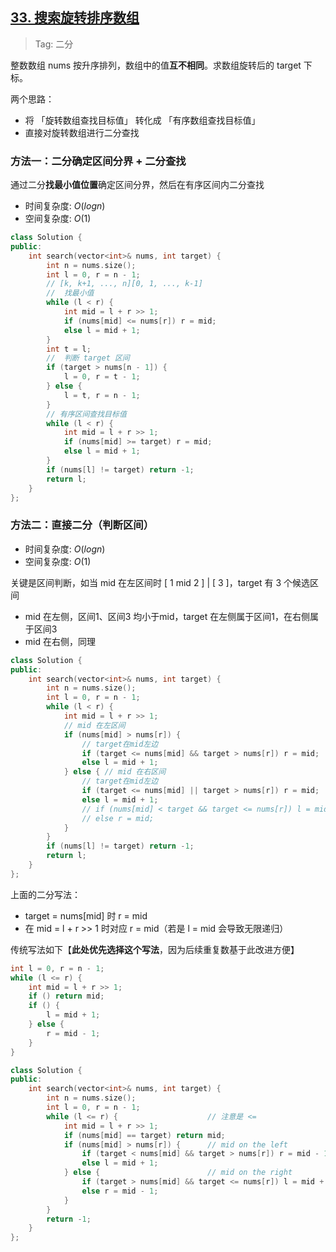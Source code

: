## [33. 搜索旋转排序数组](https://leetcode.cn/problems/search-in-rotated-sorted-array/description)

> Tag: 二分

整数数组 nums 按升序排列，数组中的值**互不相同**。求数组旋转后的 target 下标。

两个思路：
- 将 「旋转数组查找目标值」 转化成 「有序数组查找目标值」
- 直接对旋转数组进行二分查找

### 方法一：二分确定区间分界 + 二分查找

通过二分**找最小值位置**确定区间分界，然后在有序区间内二分查找

* 时间复杂度: ${O(logn)}$
* 空间复杂度: ${O(1)}$
```cpp
class Solution {
public:
    int search(vector<int>& nums, int target) {
        int n = nums.size();
        int l = 0, r = n - 1;
        // [k, k+1, ..., n][0, 1, ..., k-1]
        //  找最小值
        while (l < r) {
            int mid = l + r >> 1;
            if (nums[mid] <= nums[r]) r = mid;
            else l = mid + 1;
        }
        int t = l;
        //  判断 target 区间
        if (target > nums[n - 1]) {
            l = 0, r = t - 1;
        } else {
            l = t, r = n - 1;
        }
        // 有序区间查找目标值
        while (l < r) {
            int mid = l + r >> 1;
            if (nums[mid] >= target) r = mid;
            else l = mid + 1;
        }
        if (nums[l] != target) return -1;
        return l;
    }
};
```

### 方法二：直接二分（判断区间）

* 时间复杂度: ${O(logn)}$
* 空间复杂度: ${O(1)}$

关键是区间判断，如当 mid 在左区间时 [ 1 mid 2 ] | [ 3 ]，target 有 3 个候选区间

- mid 在左侧，区间1、区间3 均小于mid，target 在左侧属于区间1，在右侧属于区间3
- mid 在右侧，同理

```cpp
class Solution {
public:
    int search(vector<int>& nums, int target) {
        int n = nums.size();
        int l = 0, r = n - 1;
        while (l < r) {
            int mid = l + r >> 1;
            // mid 在左区间
            if (nums[mid] > nums[r]) {
                // target在mid左边
                if (target <= nums[mid] && target > nums[r]) r = mid;
                else l = mid + 1;
            } else { // mid 在右区间
                // target在mid左边
                if (target <= nums[mid] || target > nums[r]) r = mid;
                else l = mid + 1;
                // if (nums[mid] < target && target <= nums[r]) l = mid + 1;  // target在mid右边(保持r=mid写法)
                // else r = mid; 
            }
        }
        if (nums[l] != target) return -1;
        return l;
    }
};
```

上面的二分写法：
- target = nums[mid] 时 r = mid 
- 在 mid = l + r >> 1 时对应 r = mid（若是 l = mid 会导致无限递归）

传统写法如下【**此处优先选择这个写法**，因为后续重复数基于此改进方便】

```cpp
int l = 0, r = n - 1;
while (l <= r) {
    int mid = l + r >> 1;
    if () return mid;
    if () {
        l = mid + 1;
    } else {
        r = mid - 1; 
    }
}
```

```cpp
class Solution {
public:
    int search(vector<int>& nums, int target) {
        int n = nums.size();
        int l = 0, r = n - 1;
        while (l <= r) {                    // 注意是 <=
            int mid = l + r >> 1;
            if (nums[mid] == target) return mid;
            if (nums[mid] > nums[r]) {      // mid on the left
                if (target < nums[mid] && target > nums[r]) r = mid - 1;   // target在mid左边
                else l = mid + 1;
            } else {                        // mid on the right
                if (target > nums[mid] && target <= nums[r]) l = mid + 1;  // target在mid右边
                else r = mid - 1; 
            }
        }
        return -1;
    }
};
```